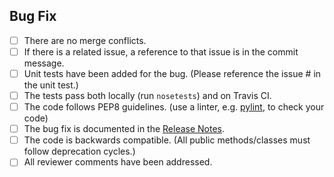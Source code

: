 Bug Fix
-------

   - [ ] There are no merge conflicts.
   - [ ] If there is a related issue, a reference to that issue is in the
     commit message.
   - [ ] Unit tests have been added for the bug. (Please reference the issue #
     in the unit test.)
   - [ ] The tests pass both locally (run `nosetests`) and on Travis CI.
   - [ ] The code follows PEP8 guidelines. (use a linter, e.g.
     [pylint](http://www.pylint.org), to check your code)
   - [ ] The bug fix is documented in the [Release
     Notes](https://github.com/pydy/pydy#release-notes).
   - [ ] The code is backwards compatible. (All public methods/classes must
     follow deprecation cycles.)
   - [ ] All reviewer comments have been addressed.
